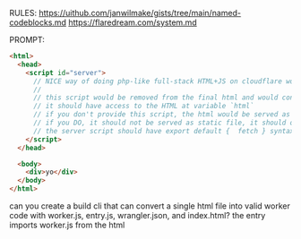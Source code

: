 RULES:
https://uithub.com/janwilmake/gists/tree/main/named-codeblocks.md
https://flaredream.com/system.md

PROMPT:

```html
<html>
  <head>
    <script id="server">
      // NICE way of doing php-like full-stack HTML+JS on cloudflare workers
      //
      // this script would be removed from the final html and would contain the backend worker code.
      // it should have access to the HTML at variable `html`
      // if you don't provide this script, the html would be served as static file at expected path
      // if you DO, it should not be served as static file, it should only run the server. for the root path accept text/html it should add JSON server-data to this html and return that.
      // the server script should have export default {  fetch } syntax.
    </script>
  </head>

  <body>
    <div>yo</div>
  </body>
</html>
```

can you create a build cli that can convert a single html file into valid worker code with worker.js, entry.js, wrangler.json, and index.html? the entry imports worker.js from the html

